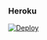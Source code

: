 ### Heroku
[![Deploy](https://www.herokucdn.com/deploy/button.svg)](https://heroku.com/deploy?template=https://github.com/Abolanosup/code7.2.5) 
